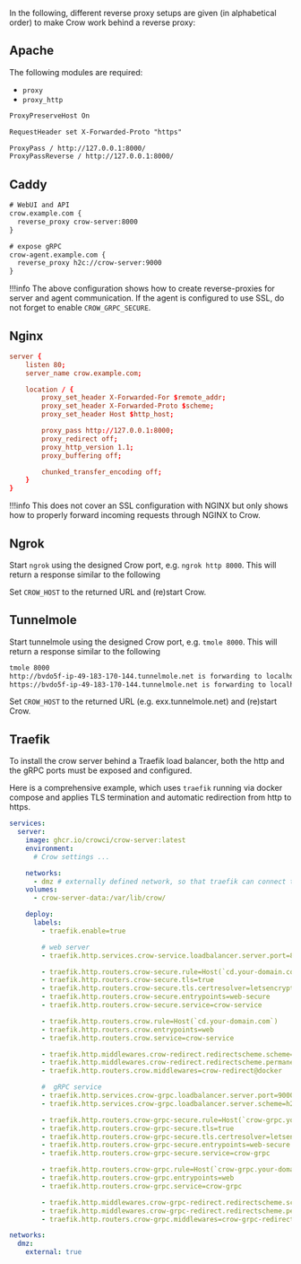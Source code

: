In the following, different reverse proxy setups are given (in alphabetical order) to make Crow work behind a reverse proxy:

## Apache

The following modules are required:

- `proxy`
- `proxy_http`

```txt
ProxyPreserveHost On

RequestHeader set X-Forwarded-Proto "https"

ProxyPass / http://127.0.0.1:8000/
ProxyPassReverse / http://127.0.0.1:8000/
```

## Caddy

```txt
# WebUI and API
crow.example.com {
  reverse_proxy crow-server:8000
}

# expose gRPC
crow-agent.example.com {
  reverse_proxy h2c://crow-server:9000
}
```

!!!info
    The above configuration shows how to create reverse-proxies for server and agent communication. If the agent is configured to use SSL, do not forget to enable `CROW_GRPC_SECURE`.

## Nginx

```conf
server {
    listen 80;
    server_name crow.example.com;

    location / {
        proxy_set_header X-Forwarded-For $remote_addr;
        proxy_set_header X-Forwarded-Proto $scheme;
        proxy_set_header Host $http_host;

        proxy_pass http://127.0.0.1:8000;
        proxy_redirect off;
        proxy_http_version 1.1;
        proxy_buffering off;

        chunked_transfer_encoding off;
    }
}
```

!!!info
    This does not cover an SSL configuration with NGINX but only shows how to properly forward incoming requests through NGINX to Crow.

## Ngrok

Start `ngrok` using the designed Crow port, e.g. `ngrok http 8000`.
This will return a response similar to the following

Set `CROW_HOST` to the returned URL and (re)start Crow.

## Tunnelmole

Start tunnelmole using the designed Crow port, e.g. `tmole 8000`.
This will return a response similar to the following

```txt
tmole 8000
http://bvdo5f-ip-49-183-170-144.tunnelmole.net is forwarding to localhost:8000
https://bvdo5f-ip-49-183-170-144.tunnelmole.net is forwarding to localhost:8000
```

Set `CROW_HOST` to the returned URL (e.g. exx.tunnelmole.net) and (re)start Crow.

## Traefik

To install the crow server behind a Traefik load balancer, both the http and the gRPC ports must be exposed and configured.

Here is a comprehensive example, which uses `traefik` running via docker compose and applies TLS termination and automatic redirection from http to https.

```yaml
services:
  server:
    image: ghcr.io/crowci/crow-server:latest
    environment:
      # Crow settings ...

    networks:
      - dmz # externally defined network, so that traefik can connect to the server
    volumes:
      - crow-server-data:/var/lib/crow/

    deploy:
      labels:
        - traefik.enable=true

        # web server
        - traefik.http.services.crow-service.loadbalancer.server.port=8000

        - traefik.http.routers.crow-secure.rule=Host(`cd.your-domain.com`)
        - traefik.http.routers.crow-secure.tls=true
        - traefik.http.routers.crow-secure.tls.certresolver=letsencrypt
        - traefik.http.routers.crow-secure.entrypoints=web-secure
        - traefik.http.routers.crow-secure.service=crow-service

        - traefik.http.routers.crow.rule=Host(`cd.your-domain.com`)
        - traefik.http.routers.crow.entrypoints=web
        - traefik.http.routers.crow.service=crow-service

        - traefik.http.middlewares.crow-redirect.redirectscheme.scheme=https
        - traefik.http.middlewares.crow-redirect.redirectscheme.permanent=true
        - traefik.http.routers.crow.middlewares=crow-redirect@docker

        #  gRPC service
        - traefik.http.services.crow-grpc.loadbalancer.server.port=9000
        - traefik.http.services.crow-grpc.loadbalancer.server.scheme=h2c

        - traefik.http.routers.crow-grpc-secure.rule=Host(`crow-grpc.your-domain.com`)
        - traefik.http.routers.crow-grpc-secure.tls=true
        - traefik.http.routers.crow-grpc-secure.tls.certresolver=letsencrypt
        - traefik.http.routers.crow-grpc-secure.entrypoints=web-secure
        - traefik.http.routers.crow-grpc-secure.service=crow-grpc

        - traefik.http.routers.crow-grpc.rule=Host(`crow-grpc.your-domain.com`)
        - traefik.http.routers.crow-grpc.entrypoints=web
        - traefik.http.routers.crow-grpc.service=crow-grpc

        - traefik.http.middlewares.crow-grpc-redirect.redirectscheme.scheme=https
        - traefik.http.middlewares.crow-grpc-redirect.redirectscheme.permanent=true
        - traefik.http.routers.crow-grpc.middlewares=crow-grpc-redirect@docker

networks:
  dmz:
    external: true
```
